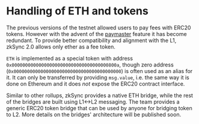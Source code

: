 # Handling of ETH and tokens

The previous versions of the testnet allowed users to pay fees with ERC20 tokens. However with the advent of the [paymaster](./aa.md#paymasters) feature it has become redundant. To provide better compatibility and alignment with the L1, zkSync 2.0 allows only ether as a fee token.

`ETH` is implemented as a special token with address `0x000000000000000000000000000000000000800a`, though zero address (`0x0000000000000000000000000000000000000000`) is often used as an alias for it. It can only be transferred by providing `msg.value`, i.e. the same way it is done on Ethereum and it does _not_ expose the ERC20 contract interface.

Similar to other rollups, zkSync provides a native ETH bridge, while the rest of the bridges are built using L1<->L2 messaging. The team provides a generic ERC20 token bridge that can be used by anyone for bridging token to L2. More details on the bridges' architecture will be published soon.
